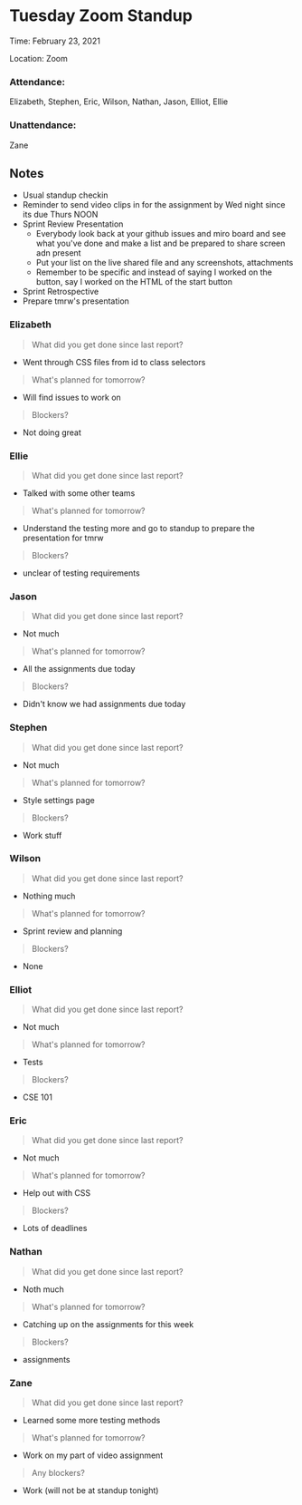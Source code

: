 
# Tuesday Zoom Standup
Time: February 23, 2021 

Location: Zoom

### Attendance:

Elizabeth, Stephen, Eric, Wilson, Nathan, Jason, Elliot, Ellie

### Unattendance:
Zane


## Notes
- Usual standup checkin
- Reminder to send video clips in for the assignment by Wed night since its due Thurs NOON
- Sprint Review Presentation
  - Everybody look back at your github issues and miro board and see what you've done and make a list and be prepared to share screen adn present
  - Put your list on the live shared file and any screenshots, attachments
  - Remember to be specific and instead of saying I worked on the button, say I worked on the HTML of the start button
- Sprint Retrospective
- Prepare tmrw's presentation

  
### Elizabeth
> What did you get done since last report?
- Went through CSS files from id to class selectors
> What's planned for tomorrow?
- Will find issues to work on
> Blockers?
- Not doing great

### Ellie
> What did you get done since last report?
- Talked with some other teams
> What's planned for tomorrow?
- Understand the testing more and go to standup to prepare the presentation for tmrw
> Blockers?
- unclear of testing requirements

### Jason
> What did you get done since last report?
- Not much
> What's planned for tomorrow?
- All the assignments due today
> Blockers?
- Didn't know we had assignments due today

### Stephen
> What did you get done since last report?
- Not much
> What's planned for tomorrow?
- Style settings page
> Blockers?
- Work stuff

### Wilson
> What did you get done since last report?
- Nothing much
> What's planned for tomorrow?
- Sprint review and planning
> Blockers?
- None

### Elliot
> What did you get done since last report?
- Not much
> What's planned for tomorrow?
- Tests
> Blockers?
- CSE 101

### Eric
> What did you get done since last report?
- Not much
> What's planned for tomorrow?
- Help out with CSS
> Blockers?
- Lots of deadlines

### Nathan
> What did you get done since last report?
- Noth much
> What's planned for tomorrow?
- Catching up on the assignments for this week
> Blockers?
- assignments

### Zane
> What did you get done since last report?
- Learned some more testing methods
> What's planned for tomorrow?
- Work on my part of video assignment
> Any blockers?
- Work (will not be at standup tonight)
